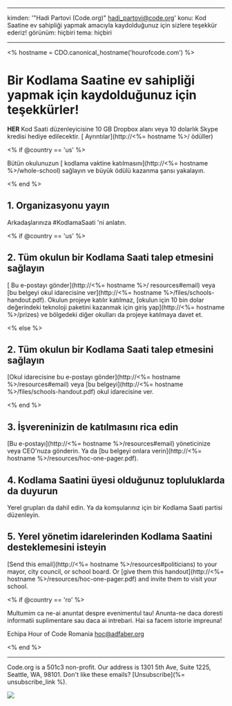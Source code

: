 * * *

kimden: '"Hadi Partovi (Code.org)" [&#104;&#x61;&#x64;&#105;&#x5f;&#112;&#x61;&#x72;&#116;&#x6f;&#118;&#x69;&#x40;&#99;&#x6f;&#100;&#x65;&#x2e;&#111;&#x72;&#103;](&#109;&#x61;&#105;&#x6c;&#x74;&#111;&#x3a;&#104;&#x61;&#x64;&#105;&#x5f;&#112;&#x61;&#x72;&#116;&#x6f;&#118;&#x69;&#x40;&#99;&#x6f;&#100;&#x65;&#x2e;&#111;&#x72;&#103;)' konu: Kod Saatine ev sahipliği yapmak amacıyla kaydolduğunuz için sizlere teşekkür ederiz! görünüm: hiçbiri tema: hiçbiri

* * *

<% hostname = CDO.canonical_hostname('hourofcode.com') %>

# Bir Kodlama Saatine ev sahipliği yapmak için kaydolduğunuz için teşekkürler!

**HER** Kod Saati düzenleyicisine 10 GB Dropbox alanı veya 10 dolarlık Skype kredisi hediye edilecektir. [ Ayrıntılar](http://<%= hostname %>/ ödüller)

<% if @country == 'us' %>

Bütün okulunuzun [ kodlama vaktine katılmasını](http://<%= hostname %>/whole-school) sağlayın ve büyük ödülü kazanma şansı yakalayın.

<% end %>

## 1. Organizasyonu yayın

Arkadaşlarınıza #KodlamaSaati 'ni anlatın.

<% if @country == 'us' %>

## 2. Tüm okulun bir Kodlama Saati talep etmesini sağlayın

[ Bu e-postayı gönder](http://<%= hostname %>/ resources#email) veya [bu belgeyi okul idarecisine ver](http://<%= hostname %>/files/schools-handout.pdf). Okulun projeye katılır katılmaz, [okulun için 10 bin dolar değerindeki teknoloji paketini kazanmak için giriş yap](http://<%= hostname %>/prizes) ve bölgedeki diğer okulları da projeye katılmaya davet et.

<% else %>

## 2. Tüm okulun bir Kodlama Saati talep etmesini sağlayın

[Okul idarecisine bu e-postayı gönder](http://<%= hostname %>/resources#email) veya [bu belgeyi](http://<%= hostname %>/files/schools-handout.pdf) okul idarecisine ver.

<% end %>

## 3. İşvereninizin de katılmasını rica edin

[Bu e-postayı](http://<%= hostname %>/resources#email) yöneticinize veya CEO'nuza gönderin. Ya da [bu belgeyi onlara verin](http://<%= hostname %>/resources/hoc-one-pager.pdf).

## 4. Kodlama Saatini üyesi olduğunuz topluluklarda da duyurun

Yerel grupları da dahil edin. Ya da komşularınız için bir Kodlama Saati partisi düzenleyin.

## 5. Yerel yönetim idarelerinden Kodlama Saatini desteklemesini isteyin

[Send this email](http://<%= hostname %>/resources#politicians) to your mayor, city council, or school board. Or [give them this handout](http://<%= hostname %>/resources/hoc-one-pager.pdf) and invite them to visit your school.

<% if @country == 'ro' %>

Multumim ca ne-ai anuntat despre evenimentul tau! Anunta-ne daca doresti informatii suplimentare sau daca ai intrebari. Hai sa facem istorie impreuna!

Echipa Hour of Code Romania hoc@adfaber.org

<% end %>

* * *

Code.org is a 501c3 non-profit. Our address is 1301 5th Ave, Suite 1225, Seattle, WA, 98101. Don't like these emails? [Unsubscribe](%= unsubscribe_link %).

![](<%= tracking_pixel %>)